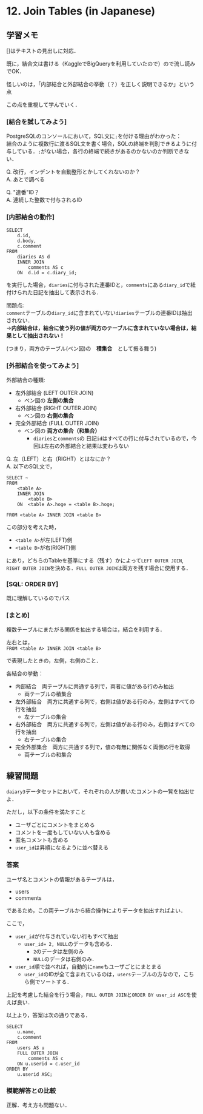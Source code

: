 # 12. Join Tables (in Japanese)

## 学習メモ
[]はテキストの見出しに対応．

既に，結合文は書ける（KaggleでBigQueryを利用していたので）ので流し読みでOK．

怪しいのは，「内部結合と外部結合の挙動（？）を正しく説明できるか」という点

この点を重視して学んでいく．

### [結合を試してみよう]

PostgreSQLのコンソールにおいて，SQL文に`;`を付ける理由がわかった：<br>
結合のように複数行に渡るSQL文を書く場合，SQLの終端を判別できるように付与している．`;`がない場合，各行の終端で続きがあるのかないのか判断できない．

Q. 改行，インデントを自動整形とかしてくれないのか？<br>
A. あとで調べる

Q. "連番"ID？<br>
A. 連続した整数で付与されるID

### [内部結合の動作]

```
SELECT
    d.id,
    d.body,
    c.comment
FROM
    diaries AS d
    INNER JOIN
        comments AS c
    ON  d.id = c.diary_id;
```

を実行した場合，`diaries`に付与された連番IDと，`comments`にある`diary_id`で紐付けられた日記を抽出して表示される．

問題点:<br>
`comment`テーブルの`diary_id`に含まれていない`diaries`テーブルの連番IDは抽出されない．<br>
→**内部結合は，結合に使う列の値が両方のテーブルに含まれていない場合は，結果として抽出されない！**

(つまり，両方のテーブル(ベン図)の　**積集合**　として振る舞う)

### [外部結合を使ってみよう]

外部結合の種類:<br>
- 左外部結合 (LEFT OUTER JOIN)
    - ベン図の **左側の集合**
- 右外部結合 (RIGHT OUTER JOIN)
    - ベン図の **右側の集合**
- 完全外部結合 (FULL OUTER JOIN)
    - ベン図の **両方の集合（和集合）**
        - `diaries`と`comments`の 日記`id`はすべての行に付与されているので，今回は左右の外部結合と結果は変わらない
    

Q. 左（LEFT）と右（RIGHT）とはなにか？<br>
A. 以下のSQL文で，

```
SELECT ~ 
FROM 
    <table A>
    INNER JOIN
        <table B>
    ON  <table A>.hoge = <table B>.hoge;
```

`FROM <table A> INNER JOIN <table B>`

この部分を考えた時，

- `<table A>`が左(LEFT)側
- `<table B>`が右(RIGHT)側

にあり，どちらのTableを基準にする（残す）かによって`LEFT OUTER JOIN`, `RIGHT OUTER JOIN`を決める．`FULL OUTER JOIN`は両方を残す場合に使用する．

### [SQL: ORDER BY]

既に理解しているのでパス

### [まとめ]

複数テーブルにまたがる関係を抽出する場合は，結合を利用する．

左右とは，<br>
`FROM <table A> INNER JOIN <table B>`

で表現したときの，左側，右側のこと．

各結合の挙動：<br>
- 内部結合　両テーブルに共通する列で，両者に値がある行のみ抽出
    - 両テーブルの積集合
- 左外部結合　両方に共通する列で，右側は値がある行のみ，左側はすべての行を抽出
    - 左テーブルの集合
- 右外部結合　両方に共通する列で，左側は値がある行のみ，右側はすべての行を抽出
    - 右テーブルの集合
- 完全外部集合　両方に共通する列で，値の有無に関係なく両側の行を取得
    - 両テーブルの和集合

## 練習問題

`daiary3`データセットにおいて，それぞれの人が書いたコメントの一覧を抽出せよ．

ただし，以下の条件を満たすこと<br>
- ユーザごとにコメントをまとめる
- コメントを一度もしていない人も含める
- 匿名コメントも含める
- `user_id`は昇順になるように並べ替える

### 答案

ユーザ名とコメントの情報があるテーブルは，<br>
- users
- comments

であるため，この両テーブルから結合操作によりデータを抽出すればよい．

ここで，<br>
- `user_id`が付与されていない行もすべて抽出
    - `user_id= 2, NULL`のデータも含める．
        - `2`のデータは左側のみ
        - `NULL`のデータは右側のみ．
- `user_id`順で並べれば，自動的に`name`もユーザごとにまとまる
    - `user_id`のIDが全て含まれているのは，`users`テーブルの方なので，こちら側でソートする．

上記を考慮した結合を行う場合，`FULL OUTER JOIN`と`ORDER BY user_id ASC`を使えば良い．

以上より，答案は次の通りである．

```
SELECT 
    u.name, 
    c.comment
FROM 
    users AS u
    FULL OUTER JOIN 
        comments AS c
    ON u.userid = c.user_id
ORDER BY 
    u.userid ASC;
```

### 模範解答との比較

正解．考え方も問題ない．